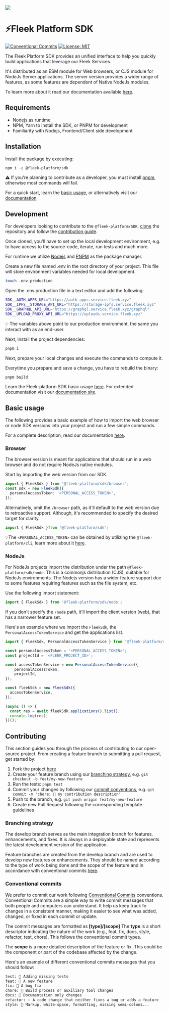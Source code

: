 ![](public/images/repo/banner.png?202409201714)

# ⚡️Fleek Platform SDK

[![Conventional Commits](https://img.shields.io/badge/Conventional%20Commits-1.0.0-blue.svg)](https://conventionalcommits.org)
[![License: MIT](https://img.shields.io/badge/License-MIT-yellow.svg)](https://opensource.org/licenses/MIT)

The Fleek Platform SDK provides an unified interface to help you quickly build applications that leverage our Fleek Services.

It's distributed as an ESM module for Web browsers, or CJS module for NodeJs Server applications. The server version provides a wider range of features, as some features are dependent of Native NodeJs modules.

To learn more about it read our documentation available [here](https://fleek.xyz/docs).

## Requirements

- Nodejs as runtime
- NPM, Yarn to install the SDK, or PNPM for development
- Familiarity with Nodejs, Frontend/Client side development

## Installation

Install the package by executing:

```sh
npm i -g @fleek-platform/sdk
```

⚠️ If you're planning to contribute as a developer, you must install [pnpm](https://pnpm.io), otherwise most commands will fail.

For a quick start, learn the [basic usage](#basic-usage), or alternatively visit our [documentation](https://fleek.xyz/docs/sdk)

## Development

For developers looking to contribute to the `@fleek-platform/SDK`, [clone](https://github.com/fleekxyz/sdk) the repository and follow the [contribution guide](#contributing).

Once cloned, you'll have to set up the local development environment, e.g. to have access to the source-code, iterate, run tests and much more.

For runtime we utilize [Nodejs](https://nodejs.org/en/download) and [PNPM](https://pnpm.io/installation) as the package manager.

Create a new file named .env in the root directory of your project. This file will store environment variables needed for local development.

```sh
touch .env.production
```

Open the .env.production file in a text editor and add the following:

```sh
SDK__AUTH_APPS_URL="https://auth-apps.service.fleek.xyz"
SDK__IPFS__STORAGE_API_URL="https://storage-ipfs.service.fleek.xyz"
SDK__GRAPHQL_API_URL="https://graphql.service.fleek.xyz/graphql"
SDK__UPLOAD_PROXY_API_URL="https://uploads.service.fleek.xyz"
```

💡 The variables above point to our production environment, the same you interact with as an end-user.

Next, install the project dependencies:

```sh
pnpm i
```

Next, prepare your local changes and execute the commands to compute it.

Everytime you prepare and save a change, you have to rebuild the binary:

```sh
pnpm build
```

Learn the Fleek-platform SDK basic usage [here](#basic-usage). For extended documentation visit our [documentation site](https://fleek.xyz/docs/sdk).

## Basic usage

The following provides a basic example of how to import the web browser or node SDK versions into your project and run a few simple commands.

For a complete description, read our documentation [here](https://fleek.xyz/docs/sdk).

### Browser

The browser version is meant for applications that should run in a web browser and do not require NodeJs native modules.

Start by importing the web version from our SDK.

```ts
import { FleekSdk } from '@fleek-platform/sdk/browser';
const sdk = new FleekSdk({
  personalAccessToken: '<PERSONAL_ACCESS_TOKEN>',
});
```

Alternatively, omit the `/browser` path, as it'll default to the web version due to retroactive support. Although, it's recommended to specify the desired target for clarity.

```ts
import { FleekSdk }from '@fleek-platform/sdk';
```

💡The `<PERSONAL_ACCESS_TOKEN>` can be obtained by utilizing the `@fleek-platform/cli`, learn more about it [here](https://fleek.xyz/docs/cli).

### NodeJs

For NodeJs projects import the distribution under the path `@fleek-platform/sdk/node`. This is a commonjs distribution (CJS), suitable for NodeJs environments. The Nodejs version has a wider feature support due to some features requiring features such as the file system, etc.

Use the following import statement:

```ts
import { FleekSdk } from '@fleek-platform/sdk/node';
```

If you don't specify the `/node` path, it'll import the client version (web), that has a narrower feature set.

Here's an example where we import the `FleekSdk`, the `PersonalAccessTokenService` and get the applications list.

```ts
import { FleekSdk, PersonalAccessTokenService } from '@fleek-platform/sdk/node';

const personalAccessToken = '<PERSONAL_ACCESS_TOKEN>';
const projectId = '<FLEEK_PROJECT_ID>';

const accessTokenService = new PersonalAccessTokenService({
    personalAccessToken,
    projectId,
});

const fleekSdk = new FleekSdk({
  accessTokenService,
});

(async () => {
  const res = await fleekSdk.applications().list();
  console.log(res);
})();
```

## Contributing

This section guides you through the process of contributing to our open-source project. From creating a feature branch to submitting a pull request, get started by:

1. Fork the project [here](https://github.com/fleekxyz/cli)
2. Create your feature branch using our [branching strategy](#branching-strategy), e.g. `git checkout -b feat/my-new-feature`
3. Run the tests: `pnpm test`
4. Commit your changes by following our [commit conventions](#conventional-commits), e.g. `git commit -m 'chore: 🤖 my contribution description'`
5. Push to the branch, e.g. `git push origin feat/my-new-feature`
6. Create new Pull Request following the corresponding template guidelines

### Branching strategy

The develop branch serves as the main integration branch for features, enhancements, and fixes. It is always in a deployable state and represents the latest development version of the application.

Feature branches are created from the develop branch and are used to develop new features or enhancements. They should be named according to the type of work being done and the scope of the feature and in accordance with conventional commits [here](#conventional-commits).

### Conventional commits

We prefer to commit our work following [Conventional Commits](https://www.conventionalcommits.org/en/v1.0.0) conventions. Conventional Commits are a simple way to write commit messages that both people and computers can understand. It help us keep track fo changes in a consistent manner, making it easier to see what was added, changed, or fixed in each commit or update.

The commit messages are formatted as **[type]/[scope]**
The **type** is a short descriptor indicating the nature of the work (e.g., feat, fix, docs, style, refactor, test, chore). This follows the conventional commit types.

The **scope** is a more detailed description of the feature or fix. This could be the component or part of the codebase affected by the change.

Here's an example of different conventional commits messages that you should follow:

```txt
test: 💍 Adding missing tests
feat: 🎸 A new feature
fix: 🐛 A bug fix
chore: 🤖 Build process or auxiliary tool changes
docs: 📝 Documentation only changes
refactor: 💡 A code change that neither fixes a bug or adds a feature
style: 💄 Markup, white-space, formatting, missing semi-colons...
```

